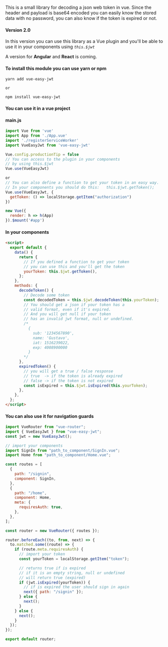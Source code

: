 This is a small library for decoding a json web token in vue. Since the header and payload is base64 encoded you can easily know the stored data with no password, you can also know if the token is expired or not.

#### Version 2.0
In this version you can use this library as a Vue plugin and you'll be able to use it in your components using *`this.$jwt`*

A version for **Angular** and **React** is coming.

#### To install this module you can use yarn or npm

```
yarn add vue-easy-jwt

or

npm install vue-easy-jwt
```
#### You can use it in a vue project

#### main.js
```js
import Vue from 'vue'
import App from './App.vue'
import './registerServiceWorker'
import VueEasyJwt from 'vue-easy-jwt'

Vue.config.productionTip = false
// You can access to the plugin in your components
// by using this.$jwt
Vue.use(VueEasyJwt)

or
// You can also define a function to get your token in an easy way.
// In your components you should do this:   this.$jwt.getToken();
Vue.use(VueEasyJwt, {
  getToken: () => localStorage.getItem("authorization")
})

new Vue({
  render: h => h(App)
}).$mount('#app')

```

#### In your components
```html
<script>
  export default {
    data() {
      return {
        // If you defined a function to get your token
        // you can use this and you'll get the token
        yourToken: this.$jwt.getToken(),
      };
    },
    methods: {
      decodeToken() {
        // Decode some token
        const decodedToken = this.$jwt.decodeToken(this.yourToken);
        // You should get a json if your token has a
        // valid format, even if it's expired.
        // And you will get null if your token
        // has an invalid jwt format, null or undefined.
        /*  
          {
            sub: '1234567890',
            name: 'Gustavo',
            iat: 1516239022,
            exp: 4008900000 
          } 
        */
      },
      expiredToken() {
        // you will get a true / false response
        // true  -> if the token is already expired
        // false -> if the token is not expired
        const isExpired = this.$jwt.isExpired(this.yourToken);
      },
    },
  };
</script>
```

#### You can also use it for navigation guards

```js
import VueRouter from "vue-router";
import { VueEasyJwt } from "vue-easy-jwt";
const jwt = new VueEasyJwt();

// import your components
import SignIn from "path_to_component/SignIn.vue";
import Home from "path_to_component/Home.vue";

const routes = [
  {
    path: "/signin",
    component: SignIn,
  },
  {
    path: "/home",
    component: Home,
    meta: {
      requiresAuth: true,
    },
  },
];

const router = new VueRouter({ routes });

router.beforeEach((to, from, next) => {
  to.matched.some((route) => {
    if (route.meta.requiresAuth) {
      // import your token
      const yourToken = localStorage.getItem("token");

      // returns true if is expired
      // if it is an empty string, null or undefined
      // will return true (expired)
      if (jwt.isExpired(yourToken)) {
        // if is expired the user should sign in again
        next({ path: "/signin" });
      } else {
        next();
      }
    } else {
      next();
    }
  });
});

export default router;
```
